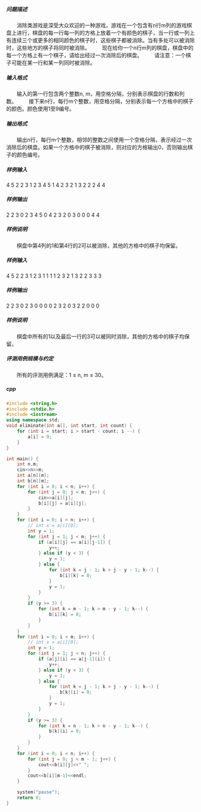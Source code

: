 ##### 问题描述
　　消除类游戏是深受大众欢迎的一种游戏，游戏在一个包含有n行m列的游戏棋盘上进行，棋盘的每一行每一列的方格上放着一个有颜色的棋子，当一行或一列上有连续三个或更多的相同颜色的棋子时，这些棋子都被消除。当有多处可以被消除时，这些地方的棋子将同时被消除。
　　现在给你一个n行m列的棋盘，棋盘中的每一个方格上有一个棋子，请给出经过一次消除后的棋盘。
　　请注意：一个棋子可能在某一行和某一列同时被消除。
##### 输入格式
　　输入的第一行包含两个整数n, m，用空格分隔，分别表示棋盘的行数和列数。
　　接下来n行，每行m个整数，用空格分隔，分别表示每一个方格中的棋子的颜色。颜色使用1至9编号。
##### 输出格式
　　输出n行，每行m个整数，相邻的整数之间使用一个空格分隔，表示经过一次消除后的棋盘。如果一个方格中的棋子被消除，则对应的方格输出0，否则输出棋子的颜色编号。
##### 样例输入
4 5
2 2 3 1 2
3 4 5 1 4
2 3 2 1 3
2 2 2 4 4
##### 样例输出
2 2 3 0 2
3 4 5 0 4
2 3 2 0 3
0 0 0 4 4
##### 样例说明
　　棋盘中第4列的1和第4行的2可以被消除，其他的方格中的棋子均保留。
##### 样例输入
4 5
2 2 3 1 2
3 1 1 1 1
2 3 2 1 3
2 2 3 3 3
##### 样例输出
2 2 3 0 2
3 0 0 0 0
2 3 2 0 3
2 2 0 0 0
##### 样例说明
　　棋盘中所有的1以及最后一行的3可以被同时消除，其他的方格中的棋子均保留。
##### 评测用例规模与约定
　　所有的评测用例满足：1 ≤ n, m ≤ 30。
##### cpp
```c++
#include <string.h>
#include <stdio.h>
#include <iostream>
using namespace std;
void eliminate(int a[], int start, int count) {
    for (int i = start; i > start - count; i --) {
        a[i] = 0;
    }
}

int main() {
    int n,m;
    cin>>n>>m;
    int a[n][m];
    int b[n][m];
    for (int i = 0; i < n; i++) {
        for (int j = 0; j < m; j++) {
            cin>>a[i][j];
            b[i][j] = a[i][j];
        }
    }
    for (int i = 0; i < n; i++) {
        // int x = a[i][0];
        int y = 1;
        for (int j = 1; j < m; j++) {
            if (a[i][j] == a[i][j-1]) {
                y++;
            } else if (y < 3) {
                y = 1;
            } else {
                for (int k = j - 1; k > j - y - 1; k--) {
                    b[i][k] = 0;
                }
                y = 1;
            }
        }
        if (y >= 3) {
            for (int k = m - 1; k > m - y - 1; k--) {
                b[i][k] = 0;
            }
        }
    }
    for (int i = 0; i < m; i++) {
        // int x = a[i][0];
        int y = 1;
        for (int j = 1; j < n; j++) {
            if (a[j][i] == a[j-1][i]) {
                y++;
            } else if (y < 3) {
                y = 1;
            } else {
                for (int k = j - 1; k > j - y - 1; k--) {
                    b[k][i] = 0;
                }
                y = 1;
            }
        }
        if (y >= 3) {
            for (int k = n - 1; k > n - y - 1; k--) {
                b[k][i] = 0;
            }
        }
    }
    for (int i = 0; i < n; i++) {
        for (int j = 0; j < m - 1; j++) {
            cout<<b[i][j]<<" ";
        }
        cout<<b[i][m-1]<<endl;
    }

    system("pause");
    return 0;
}
```